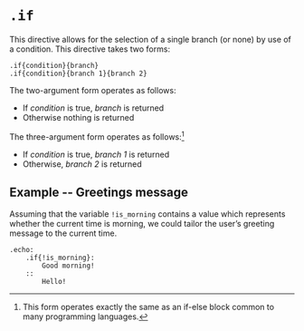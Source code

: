 # `.if`

This directive allows for the selection of a single branch (or none) by use of a condition.
This directive takes two forms:

```emblem
.if{condition}{branch}
.if{condition}{branch 1}{branch 2}
```

The two-argument form operates as follows:

- If _condition_ is true, _branch_ is returned
- Otherwise nothing is returned

The three-argument form operates as follows:[^ifelse]

- If _condition_ is true, _branch 1_ is returned
- Otherwise, _branch 2_ is returned

## Example -- Greetings message

Assuming that the variable `!is_morning` contains a value which represents whether the current time is morning, we could tailor the user’s greeting message to the current time.

```emblem
.echo:
	.if{!is_morning}:
		Good morning!
	::
		Hello!
```

[^ifelse]: This form operates exactly the same as an if-else block common to many programming languages.
